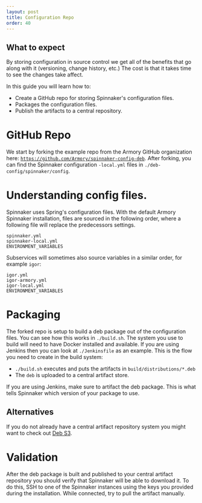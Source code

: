 ```yaml
---
layout: post
title: Configuration Repo
order: 40
---
```


## What to expect
By storing configuration in source control we get all of the benefits that go along with it (versioning, change history, etc.) The cost is that it takes time to see the changes take affect.

In this guide you will learn how to:
- Create a GitHub repo for storing Spinnaker's configuration files.
- Packages the configuration files.
- Publish the artifacts to a central repository.


# GitHub Repo

We start by forking the example repo from the Armory GitHub organization here: [`https://github.com/Armory/spinnaker-config-deb`](https://github.com/Armory/spinnaker-config-deb). After forking, you can find the Spinnaker configuration `-local.yml` files in `./deb-config/spinnaker/config`.


# Understanding config files.
Spinnaker uses Spring's configuration files. With the default Armory Spinnaker installation, files are sourced in the following order, where a following file will replace the predecessors settings.
```
spinnaker.yml
spinnaker-local.yml
ENVIRONMENT_VARIABLES
```

Subservices will sometimes also source variables in a similar order, for example `igor`:
```
igor.yml
igor-armory.yml
igor-local.yml
ENVIRONMENT_VARIABLES
```


# Packaging

The forked repo is setup to build a deb package out of the configuration files. You can see how this works in `./build.sh`. The system you use to build will need to have Docker installed and available. If you are using Jenkins then you can look at `./Jenkinsfile` as an example. This is the flow you need to create in the build system:

- `./build.sh` executes and puts the artifacts in `build/distributions/*.deb`
- The `deb` is uploaded to a central artifact store.

If you are using Jenkins, make sure to artifact the deb package. This is what tells Spinnaker which version of your package to use.

## Alternatives

If you do not already have a central artifact repository system you might want to check out [Deb S3](https://github.com/krobertson/deb-s3).

# Validation

After the deb package is built and published to your central artifact repository you should verify that Spinnaker will be able to download it. To do this, SSH to one of the Spinnaker instances using the keys you provided during the installation. While connected, try to pull the artifact manually.
